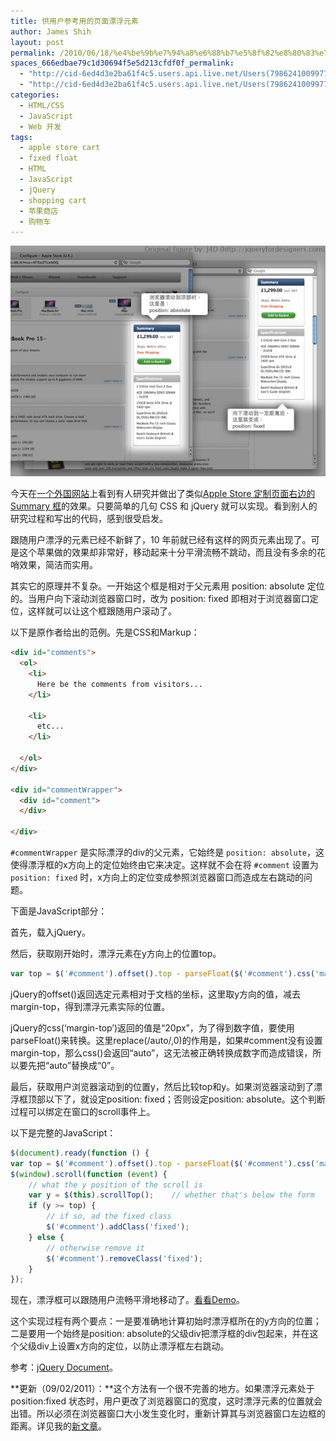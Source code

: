 ```yaml
---
title: 供用户参考用的页面漂浮元素
author: James Shih
layout: post
permalink: /2010/06/18/%e4%be%9b%e7%94%a8%e6%88%b7%e5%8f%82%e8%80%83%e7%94%a8%e7%9a%84%e9%a1%b5%e9%9d%a2%e6%bc%82%e6%b5%ae%e5%85%83%e7%b4%a0/
spaces_666edbae79c1d30694f5e5d213cfdf0f_permalink:
  - "http://cid-6ed4d3e2ba61f4c5.users.api.live.net/Users(7986241009977783493)/Blogs('6ED4D3E2BA61F4C5!102')/Entries('6ED4D3E2BA61F4C5!1310')?authkey=72j5ZQnBJYQ%24"
  - "http://cid-6ed4d3e2ba61f4c5.users.api.live.net/Users(7986241009977783493)/Blogs('6ED4D3E2BA61F4C5!102')/Entries('6ED4D3E2BA61F4C5!1310')?authkey=72j5ZQnBJYQ%24"
categories:
  - HTML/CSS
  - JavaScript
  - Web 开发
tags:
  - apple store cart
  - fixed float
  - HTML
  - JavaScript
  - jQuery
  - shopping cart
  - 苹果商店
  - 购物车
---
```

![fixed-floating-element-cn-20100618](/media/legacy/2010/06/fixed-floating-element-cn-20100618.jpg)

今天在[一个外国网站][1]上看到有人研究并做出了类似[Apple Store 定制页面右边的 Summary 框][2]的效果。只要简单的几句 CSS 和 jQuery 就可以实现。看到别人的研究过程和写出的代码，感到很受启发。

跟随用户漂浮的元素已经不新鲜了，10 年前就已经有这样的网页元素出现了。可是这个苹果做的效果却非常好，移动起来十分平滑流畅不跳动，而且没有多余的花哨效果，简洁而实用。

其实它的原理并不复杂。一开始这个框是相对于父元素用 position: absolute 定位的。当用户向下滚动浏览器窗口时，改为 position: fixed 即相对于浏览器窗口定位，这样就可以让这个框跟随用户滚动了。

<!--more-->

以下是原作者给出的范例。先是CSS和Markup：

```html
<div id="comments">
  <ol>
    <li>
      Here be the comments from visitors...
    </li>

    <li>
      etc...
    </li>

  </ol>
</div>

<div id="commentWrapper">
  <div id="comment">
  </div>

</div>
```

`#commentWrapper` 是实际漂浮的div的父元素，它始终是 `position: absolute`，这使得漂浮框的x方向上的定位始终由它来决定。这样就不会在将 `#comment` 设置为 `position: fixed` 时，x方向上的定位变成参照浏览器窗口而造成左右跳动的问题。

下面是JavaScript部分：

首先，载入jQuery。

然后，获取刚开始时，漂浮元素在y方向上的位置top。

```javascript
var top = $('#comment').offset().top - parseFloat($('#comment').css('margin-top').replace(/auto/,0));
```

jQuery的offset()返回选定元素相对于文档的坐标，这里取y方向的值，减去margin-top，得到漂浮元素实际的位置。

jQuery的css(&#8216;margin-top&#8217;)返回的值是“20px”，为了得到数字值，要使用parseFloat()来转换。这里replace(/auto/,0)的作用是，如果#comment没有设置margin-top，那么css()会返回“auto”，这无法被正确转换成数字而造成错误，所以要先把“auto”替换成“0”。

最后，获取用户浏览器滚动到的位置y，然后比较top和y。如果浏览器滚动到了漂浮框顶部以下了，就设定position: fixed；否则设定position: absolute。这个判断过程可以绑定在窗口的scroll事件上。

以下是完整的JavaScript：

```javascript
$(document).ready(function () {
var top = $('#comment').offset().top - parseFloat($('#comment').css('marginTop').replace(/auto/, 0));
$(window).scroll(function (event) {
    // what the y position of the scroll is
    var y = $(this).scrollTop();    // whether that's below the form
    if (y >= top) {
        // if so, ad the fixed class
        $('#comment').addClass('fixed');
    } else {
        // otherwise remove it
        $('#comment').removeClass('fixed');
    }
});
```

现在，漂浮框可以跟随用户流畅平滑地移动了。[看看Demo][3]。

这个实现过程有两个要点：一是要准确地计算初始时漂浮框所在的y方向的位置；二是要用一个始终是position: absolute的父级div把漂浮框的div包起来，并在这个父级div上设置x方向的定位，以防止漂浮框左右跳动。

参考：[jQuery Document][4]。

**更新（09/02/2011）：**这个方法有一个很不完善的地方。如果漂浮元素处于 position:fixed 状态时，用户更改了浏览器窗口的宽度，这时漂浮元素的位置就会出错。所以必须在浏览器窗口大小发生变化时，重新计算其与浏览器窗口左边框的距离。详见我的[新文章][5]。

 [1]: http://jqueryfordesigners.com/fixed-floating-elements/
 [2]: http://store.apple.com/us/configure/MC371LL/A?mco=MTc0Njg1OTY
 [3]: http://static.jqueryfordesigners.com/demo/fixedfloat.html
 [4]: http://docs.jquery.com/
 [5]: /2011/09/02/fixed-float-enhanced/
